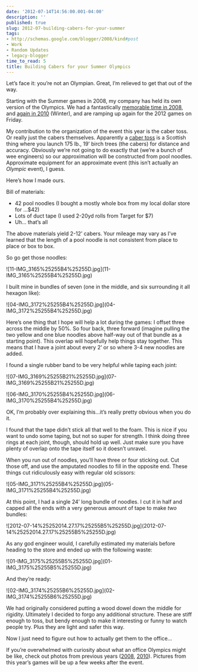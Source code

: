 ```yaml
---
date: '2012-07-14T14:56:00.001-04:00'
description: ''
published: true
slug: 2012-07-building-cabers-for-your-summer
tags:
- http://schemas.google.com/blogger/2008/kind#post
- Work
- Random Updates
- legacy-blogger
time_to_read: 5
title: Building Cabers for your Summer Olympics
---
```


<p>Let’s face it: you’re not an Olympian. Great, I’m relieved to get that out of the way.</p>
<p>Starting with the Summer games in 2008, my company has held its own version of the Olympics. We had a fantastically <a href="http://www.rovisys.com/staticContent/Pictures/RovOlympics2008/index.html">memorable time in 2008</a>, and <a href="http://www.rovisys.com/staticContent/Pictures/WinterOlympics2010/index.html">again in 2010</a> (Winter), and are ramping up again for the 2012 games on Friday.</p>
<p>My contribution to the organization of the event this year is the caber toss. Or really just the cabers themselves. Apparently a <a href="http://en.wikipedia.org/wiki/Caber_toss">caber toss</a> is a Scottish thing where you launch 175 lb., 19’ birch trees (the cabers) for distance and accuracy. Obviously we’re not going to do exactly that (we’re a bunch of wee engineers) so our approximation will be constructed from pool noodles. Approximate equipment for an approximate event (this isn’t actually an <em>Olympic </em>event), I guess.</p>
<p>Here’s how I made ours.</p>
<p>Bill of materials:</p>  <ul>   <li>42 pool noodles (I bought a mostly whole box from my local dollar store for …$42)</li>    <li>Lots of duct tape (I used 2-20yd rolls from Target for $7)</li>    <li>Uh… that’s all</li> </ul>
<p>The above materials yield 2-12’ cabers. Your mileage may vary as I’ve learned that the length of a pool noodle is not consistent from place to place or box to box.</p>
<p>So go get those noodles:</p>
<p>![11-IMG_3165%25255B4%25255D.jpg](11-IMG_3165%25255B4%25255D.jpg)</p>
<p>I built mine in bundles of seven (one in the middle, and six surrounding it all hexagon like):</p>
<p>![04-IMG_3172%25255B4%25255D.jpg](04-IMG_3172%25255B4%25255D.jpg)</p>
<p>Here’s one thing that I hope will help a lot during the games: I offset three across the middle by 50%. So four back, three forward (imagine pulling the two yellow and one blue noodles above half-way out of that bundle as a starting point). This overlap will hopefully help things stay together. This means that I have a joint about every 2’ or so where 3-4 new noodles are added.</p>
<p>I found a single rubber band to be very helpful while taping each joint:</p>
<p>![07-IMG_3169%25255B21%25255D.jpg](07-IMG_3169%25255B21%25255D.jpg)</p>
<p>![06-IMG_3170%25255B4%25255D.jpg](06-IMG_3170%25255B4%25255D.jpg)</p>
<p>OK, I’m probably over explaining this…it’s really pretty obvious when you do it.</p>                
<p>I found that the tape didn’t stick all that well to the foam. This is nice if you want to undo some taping, but not so super for strength. I think doing three rings at each joint, though, should hold up well. Just make sure you have plenty of overlap onto the tape itself so it doesn’t unravel.</p>
<p>When you run out of noodles, you’ll have three or four sticking out. Cut those off, and use the amputated noodles to fill in the opposite end. These things cut ridiculously easy with regular old scissors:</p>
<p>![05-IMG_3171%25255B4%25255D.jpg](05-IMG_3171%25255B4%25255D.jpg)</p>
<p>At this point, I had a single 24’ long bundle of noodles. I cut it in half and capped all the ends with a very generous amount of tape to make <em>two </em>bundles:</p>
<p>![2012-07-14%25252014.27.17%25255B5%25255D.jpg](2012-07-14%25252014.27.17%25255B5%25255D.jpg)</p>
<p>As any god engineer would, I carefully estimated my materials before heading to the store and ended up with the following waste:</p>
<p>![01-IMG_3175%25255B5%25255D.jpg](01-IMG_3175%25255B5%25255D.jpg)</p>  
<p>And they’re ready:</p>
<p>![02-IMG_3174%25255B6%25255D.jpg](02-IMG_3174%25255B6%25255D.jpg)</p>
<p>We had originally considered putting a wood dowel down the middle for rigidity. Ultimately I decided to forgo any additional structure. These are stiff enough to toss, but bendy enough to make it interesting or funny to watch people try. Plus they are light and safer this way.</p>
<p>Now I just need to figure out how to actually get them to the office…</p>
<p>If you’re overwhelmed with curiosity about what an office Olympics might be like, check out photos from previous years (<a href="http://www.rovisys.com/staticContent/Pictures/RovOlympics2008/index.html">2008</a>, <a href="http://www.rovisys.com/staticContent/Pictures/WinterOlympics2010/index.html">2010</a>). Pictures from this year’s games will be up a few weeks after the event.</p>